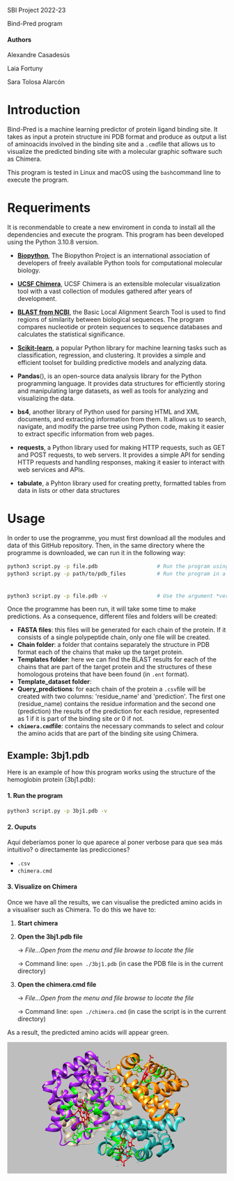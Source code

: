 SBI Project 2022-23

Bind-Pred program

#### Authors
Alexandre Casadesús

Laia Fortuny

Sara Tolosa Alarcón 


# Introduction

Bind-Pred is a machine learning predictor of protein ligand binding site. It takes as input a protein structure ini PDB format and produce as output a list of aminoacids involved in the binding site and a `.cmd`file that allows us to visualize the predicted binding site with a molecular graphic software such as Chimera.

This program is tested in Linux and macOS using the `bash`command line to execute the program.

# Requeriments

It is reconmendable to create a new enviroment in conda to install all the dependencies and execute the program. This program has been developed using the Python 3.10.8 version. 


* [**Biopython**](https://anaconda.org/conda-forge/biopython), The Biopython Project is an international association of developers of freely available Python tools for computational molecular biology.

* [**UCSF Chimera**](https://pychimera.readthedocs.io/en/latest/install.html), UCSF Chimera is an extensible molecular visualization tool with a vast collection of modules gathered after years of development.

* [**BLAST from NCBI**](https://blast.ncbi.nlm.nih.gov/doc/blast-help/downloadblastdata.html), the Basic Local Alignment Search Tool is used to find regions of similarity between biological sequences. The program compares nucleotide or protein sequences to sequence databases and calculates the statistical significance. 
  
* [**Scikit-learn**](https://scikit-learn.org/stable/install.html), a popular Python library for machine learning tasks such as classification, regression, and clustering. It provides a simple and efficient toolset for building predictive models and analyzing data.
  
* **Pandas**(), is an open-source data analysis library for the Python programming language. It provides data structures for efficiently storing and manipulating large datasets, as well as tools for analyzing and visualizing the data.
  
* **bs4**, another library of Python used for parsing HTML and XML documents, and extracting information from them. It allows us to search, navigate, and modify the parse tree using Python code, making it easier to extract specific information from web pages.
  
* **requests**, a Python library used for making HTTP requests, such as GET and POST requests, to web servers. It provides a simple API for sending HTTP requests and handling responses, making it easier to interact with web services and APIs.

* **tabulate**, a Pyhton library used for creating pretty, formatted tables from data in lists or other data structures


# Usage

In order to use the programme, you must first download all the modules and data of this GitHub repository. Then, in the same directory where the programme is downloaded, we can run it in the following way:

~~~bash
python3 script.py -p file.pdb                   # Run the program using a PDB file
python3 script.py -p path/to/pdb_files          # Run the program in a specific directory


python3 script.py -p file.pdb -v                # Use the argument *verbose* to print the standard error

~~~

Once the programme has been run, it will take some time to make predictions. As a consequence, different files and folders will be created:

* **FASTA files**: this files will be generated for each chain of the protein. If it consists of a single polypeptide chain, only one file will be created.
* **Chain folder**: a folder that contains separately the structure in PDB format each of the chains that make up the target protein.
* **Templates folder**: here we can find the BLAST results for each of the chains that are part of the target protein and the structures of these homologous proteins that have been found (in `.ent` format).
* **Template_dataset folder**:
* **Query_predictions**: for each chain of the protein a `.csv`file will be created with two columns: 'residue_name' and 'prediction'. The first one (residue_name) contains the residue information and the second one (prediction) the results of the prediction for each residue, represented as 1 if it is part of the binding site or 0 if not.
* **`chimera.cmd`file**: contains the necessary commands to select and colour the amino acids that are part of the binding site using Chimera.


## Example: 3bj1.pdb

Here is an example of how this program works using the structure of the hemoglobin protein (3bj1.pdb):

#### 1. Run the program

~~~bash
python3 script.py -p 3bj1.pdb -v
~~~

#### 2. Ouputs
Aquí deberíamos poner lo que aparece al poner verbose para que sea más intuitivo? o directamente las predicciones?

* `.csv`
* `chimera.cmd`  

#### 3. Visualize on Chimera
Once we have all the results, we can visualise the predicted amino acids in a visualiser such as Chimera. To do this we have to:
1. **Start chimera**
2. **Open the 3bj1.pdb file**
   
   -> *File...Open from the menu and file browse to locate the file*

   -> Command line: `open ./3bj1.pdb` (in case the PDB file is in the current directory)

3. **Open the chimera.cmd file**
   
   -> *File...Open from the menu and file browse to locate the file*

   -> Command line: `open ./chimera.cmd` (in case the script is in the current directory)


As a result, the predicted amino acids will appear green.

<p align="center">
    <img src="https://github.com/sarata00/SBI_Project/blob/main/3bj1_example.png?raw=true" width="600" alt="Bind-Pred image">
</p>